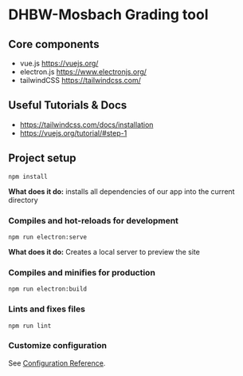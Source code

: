 # DHBW-Mosbach Grading tool

## Core components
- vue.js https://vuejs.org/
- electron.js https://www.electronjs.org/
- tailwindCSS https://tailwindcss.com/

## Useful Tutorials & Docs
- https://tailwindcss.com/docs/installation
- https://vuejs.org/tutorial/#step-1

## Project setup
```
npm install
```
**What does it do:** installs all dependencies of our app into the current directory

### Compiles and hot-reloads for development
```
npm run electron:serve
```
**What does it do:** Creates a local server to preview the site

### Compiles and minifies for production
```
npm run electron:build
```


### Lints and fixes files
```
npm run lint
```

### Customize configuration
See [Configuration Reference](https://cli.vuejs.org/config/).
